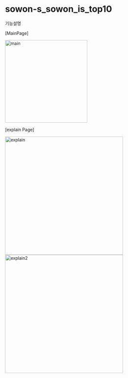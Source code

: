 # sowon-s_sowon_is_top10
기능설명

[MainPage]

<img width="268" alt="main" src="https://user-images.githubusercontent.com/73399212/107112190-064e1e80-6899-11eb-8857-c682bb398998.png">

[explain Page]

<img width="384" alt="explain" src="https://user-images.githubusercontent.com/73399212/107112194-09e1a580-6899-11eb-8915-f72709b1cb7e.png">

<img width="384" alt="explain2" src="https://user-images.githubusercontent.com/73399212/107112229-604ee400-6899-11eb-802c-968a4191f9ea.png">
